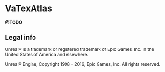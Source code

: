 # VaTexAtlas

**@TODO**


Legal info
----------

Unreal® is a trademark or registered trademark of Epic Games, Inc. in the United States of America and elsewhere.

Unreal® Engine, Copyright 1998 – 2016, Epic Games, Inc. All rights reserved.
